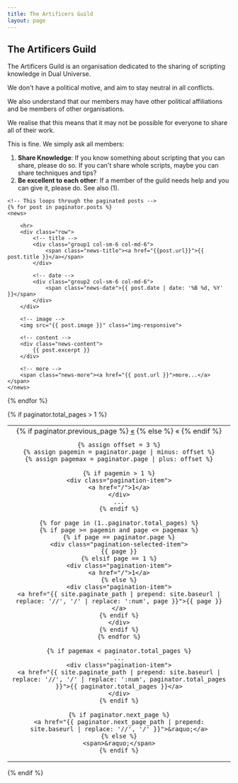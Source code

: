 ```yaml
---
title: The Artificers Guild
layout: page
---
```


## The Artificers Guild

The Artificers Guild is an organisation dedicated to the sharing of scripting knowledge in Dual Universe.

We don't have a political motive, and aim to stay neutral in all conflicts.

We also understand that our members may have other political affiliations and be members of other organisations. 

We realise that this means that it may not be possible for everyone to share all of their work.

This is fine. We simply ask all members:

1. **Share Knowledge**: If you know something about scripting that you can share, please do so. If you can't share whole scripts, maybe you can share techniques and tips?
2. **Be excellent to each other**: If a member of the guild needs help and you can give it, please do. See also (1).


<div class="container">

    <!-- This loops through the paginated posts -->
    {% for post in paginator.posts %}
    <news>

        <hr>
        <div class="row">
            <!-- title -->
            <div class="group1 col-sm-6 col-md-6">
                <span class="news-title"><a href="{{post.url}}">{{ post.title }}</a></span>
            </div>

            <!-- date -->
            <div class="group2 col-sm-6 col-md-6">
                <span class="news-date">{{ post.date | date: '%B %d, %Y' }}</span>
            </div>
        </div>

        <!-- image -->
        <img src="{{ post.image }}" class="img-responsive">

        <!-- content -->
        <div class="news-content">
            {{ post.excerpt }}
        </div>

        <!-- more -->
        <span class="news-more"><a href="{{ post.url }}">more...</a></span>
    </news>

{% endfor %}

</div>

<!-- Pagination links -->
{% if paginator.total_pages > 1 %}
<div class="container">
    <table width="100%">
        <tr>
            <td align="center">
<div class="pagination text-center">
    {% if paginator.previous_page %}
    <a href="{{ paginator.previous_page_path | prepend: site.baseurl | replace: '//', '/' }}">&laquo;</a>
    {% else %}
    <span>&laquo;</span>
    {% endif %}

    {% assign offset = 3 %}
    {% assign pagemin = paginator.page | minus: offset %}
    {% assign pagemax = paginator.page | plus: offset %}

    {% if pagemin > 1 %}
    <div class="pagination-item">
    <a href="/">1</a>
    </div>
    ...
    {% endif %}

    {% for page in (1..paginator.total_pages) %}
    {% if page >= pagemin and page <= pagemax %}
    {% if page == paginator.page %}
    <div class="pagination-selected-item">
    {{ page }}
    {% elsif page == 1 %}
    <div class="pagination-item">
    <a href="/">1</a>
    {% else %}
    <div class="pagination-item">
    <a href="{{ site.paginate_path | prepend: site.baseurl | replace: '//', '/' | replace: ':num', page }}">{{ page }}</a>
    {% endif %}
    </div>
    {% endif %}
    {% endfor %}

    {% if pagemax < paginator.total_pages %}
    ...
    <div class="pagination-item">
    <a href="{{ site.paginate_path | prepend: site.baseurl | replace: '//', '/' | replace: ':num', paginator.total_pages }}">{{ paginator.total_pages }}</a>
    </div>
    {% endif %}

    {% if paginator.next_page %}
    <a href="{{ paginator.next_page_path | prepend: site.baseurl | replace: '//', '/' }}">&raquo;</a>
    {% else %}
    <span>&raquo;</span>
    {% endif %}
</div>
</td>
</tr>
</table>
</div>
{% endif %}

